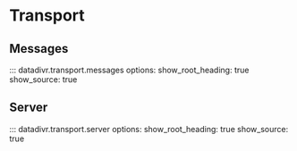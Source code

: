 # Transport

## Messages

::: datadivr.transport.messages
options:
show_root_heading: true
show_source: true

## Server

::: datadivr.transport.server
options:
show_root_heading: true
show_source: true

